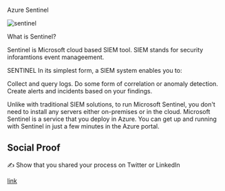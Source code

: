 Azure Sentinel 

![sentinel](https://user-images.githubusercontent.com/102994059/208186812-5d3752d0-ed72-43cc-8a24-0602d537fd76.png)

What is Sentinel?

Sentinel is Microsoft cloud based SIEM tool. SIEM stands for security inforamtions event manageement. 



SENTINEL
In its simplest form, a SIEM system enables you to:

Collect and query logs.
Do some form of correlation or anomaly detection.
Create alerts and incidents based on your findings.


Unlike with traditional SIEM solutions, to run Microsoft Sentinel, you don't need to install any servers either on-premises or in the cloud. Microsoft Sentinel is a service that you deploy in Azure. You can get up and running with Sentinel in just a few minutes in the Azure portal.


## Social Proof

✍️ Show that you shared your process on Twitter or LinkedIn

[link](link)
